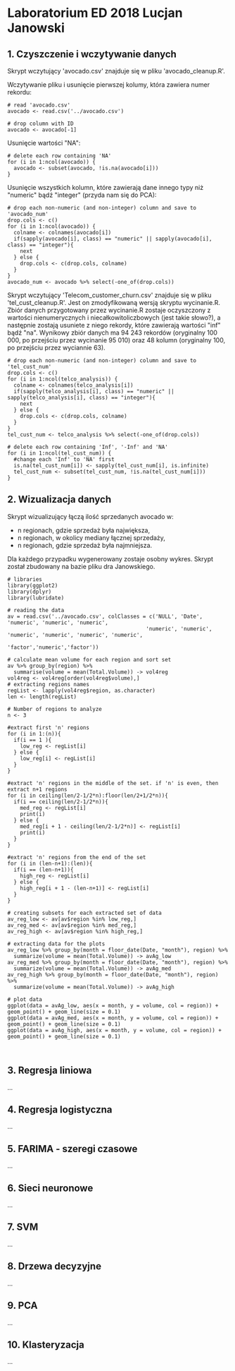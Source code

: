 # Laboratorium ED 2018 Lucjan Janowski

## 1. Czyszczenie i wczytywanie danych

Skrypt wczytujący 'avocado.csv' znajduje się w pliku 'avocado_cleanup.R'.

Wczytywanie pliku i usunięcie pierwszej kolumy, która zawiera numer rekordu:
```{r}
# read 'avocado.csv'
avocado <- read.csv('../avocado.csv')

# drop column with ID
avocado <- avocado[-1]
```

Usunięcie wartości "NA":
```{r}
# delete each row containing 'NA'
for (i in 1:ncol(avocado)) {
  avocado <- subset(avocado, !is.na(avocado[i]))
}
```

Usunięcie wszystkich kolumn, które zawierają dane innego typy niż "numeric" bądź "integer" (przyda nam się do PCA):
```{r}
# drop each non-numeric (and non-integer) column and save to 'avocado_num'
drop.cols <- c()
for (i in 1:ncol(avocado)) {
  colname <- colnames(avocado[i])
  if(sapply(avocado[i], class) == "numeric" || sapply(avocado[i], class) == "integer"){
    next
  } else {
    drop.cols <- c(drop.cols, colname)
  }
}
avocado_num <- avocado %>% select(-one_of(drop.cols))
```

Skrypt wczytujący 'Telecom_customer_churn.csv' znajduje się w pliku 'tel_cust_cleanup.R'.
Jest on zmodyfikowaną wersją skryptu wycinanie.R. Zbiór danych przygotowany przez wycinanie.R zostaje oczyszczony z wartości nienumerycznych i niecałkowitoliczbowych (jest takie słowo?), a następnie zostają usuniete z niego rekordy, które zawierają wartości "inf" bądź "na". Wynikowy zbiór danych ma 94 243 rekordów (oryginalny 100 000, po przejściu przez wycinanie 95 010) oraz 48 kolumn (oryginalny 100, po przejściu przez wyciannie 63).

```{r}
# drop each non-numeric (and non-integer) column and save to 'tel_cust_num'
drop.cols <- c()
for (i in 1:ncol(telco_analysis)) {
  colname <- colnames(telco_analysis[i])
  if(sapply(telco_analysis[i], class) == "numeric" || sapply(telco_analysis[i], class) == "integer"){
    next
  } else {
    drop.cols <- c(drop.cols, colname)
  }
}
tel_cust_num <- telco_analysis %>% select(-one_of(drop.cols))

# delete each row containing 'Inf', '-Inf' and 'NA'
for (i in 1:ncol(tel_cust_num)) {
  #change each 'Inf' to 'NA' first 
  is.na(tel_cust_num[i]) <- sapply(tel_cust_num[i], is.infinite)
  tel_cust_num <- subset(tel_cust_num, !is.na(tel_cust_num[i]))
}
```


## 2. Wizualizacja danych

Skrypt wizualizujący łączą ilość sprzedanych avocado w:
- n regionach, gdzie sprzedaż była największa,
- n regionach, w okolicy mediany łącznej sprzedaży,
- n regionach, gdzie sprzedaż była najmniejsza.

Dla każdego przypadku wygenerowany zostaje osobny wykres.
Skrypt został zbudowany na bazie pliku dra Janowskiego.

```{r}
# libraries 
library(ggplot2)
library(dplyr)
library(lubridate)

# reading the data
av = read.csv('../avocado.csv', colClasses = c('NULL', 'Date', 'numeric', 'numeric', 'numeric', 
                                            'numeric', 'numeric', 'numeric', 'numeric', 'numeric', 'numeric',
                                            'factor','numeric','factor'))

# calculate mean volume for each region and sort set
av %>% group_by(region) %>% 
  summarise(volume = mean(Total.Volume)) -> vol4reg
vol4reg <- vol4reg[order(vol4reg$volume),]
# extracting regions names
regList <- lapply(vol4reg$region, as.character)
len <- length(regList)

# Number of regions to analyze
n <- 3

#extract first 'n' regions
for (i in 1:(n)){
  if(i == 1 ){
    low_reg <- regList[i]
  } else {
    low_reg[i] <- regList[i]
  }
}

#extract 'n' regions in the middle of the set. if 'n' is even, then extract n+1 regions
for (i in ceiling(len/2-1/2*n):floor(len/2+1/2*n)){
  if(i == ceiling(len/2-1/2*n)){
    med_reg <- regList[i]
    print(i)
  } else {
    med_reg[i + 1 - ceiling(len/2-1/2*n)] <- regList[i]
    print(i)
  }
}

#extract 'n' regions from the end of the set
for (i in (len-n+1):(len)){
  if(i == (len-n+1)){
    high_reg <- regList[i]
  } else {
    high_reg[i + 1 - (len-n+1)] <- regList[i]
  }
}

# creating subsets for each extracted set of data
av_reg_low <- av[av$region %in% low_reg,]
av_reg_med <- av[av$region %in% med_reg,]
av_reg_high <- av[av$region %in% high_reg,]

# extracting data for the plots
av_reg_low %>% group_by(month = floor_date(Date, "month"), region) %>%
  summarize(volume = mean(Total.Volume)) -> avAg_low
av_reg_med %>% group_by(month = floor_date(Date, "month"), region) %>%
  summarize(volume = mean(Total.Volume)) -> avAg_med
av_reg_high %>% group_by(month = floor_date(Date, "month"), region) %>%
  summarize(volume = mean(Total.Volume)) -> avAg_high

# plot data
ggplot(data = avAg_low, aes(x = month, y = volume, col = region)) + geom_point() + geom_line(size = 0.1)
ggplot(data = avAg_med, aes(x = month, y = volume, col = region)) + geom_point() + geom_line(size = 0.1)
ggplot(data = avAg_high, aes(x = month, y = volume, col = region)) + geom_point() + geom_line(size = 0.1)

 
```

## 3. Regresja liniowa

...

## 4. Regresja logistyczna

...

## 5. FARIMA - szeregi czasowe

...

## 6. Sieci neuronowe

...

## 7. SVM

...

## 8. Drzewa decyzyjne

...

## 9. PCA

...

## 10. Klasteryzacja

...
